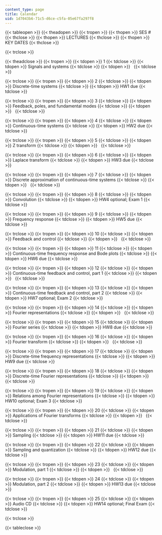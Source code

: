 ```yaml
---
content_type: page
title: Calendar
uid: 1d7043b6-71c5-d6ce-c5fa-05e67fa297f8
---
```


{{< tableopen >}}
{{< theadopen >}}
{{< tropen >}}
{{< thopen >}}
SES #
{{< thclose >}}
{{< thopen >}}
LECTURES
{{< thclose >}}
{{< thopen >}}
KEY DATES
{{< thclose >}}

{{< trclose >}}

{{< theadclose >}}
{{< tropen >}}
{{< tdopen >}}
1
{{< tdclose >}}
{{< tdopen >}}
Signals and systems
{{< tdclose >}}
{{< tdopen >}}
 
{{< tdclose >}}

{{< trclose >}}
{{< tropen >}}
{{< tdopen >}}
2
{{< tdclose >}}
{{< tdopen >}}
Discrete-time systems
{{< tdclose >}}
{{< tdopen >}}
HW1 due
{{< tdclose >}}

{{< trclose >}}
{{< tropen >}}
{{< tdopen >}}
3
{{< tdclose >}}
{{< tdopen >}}
Feedback, poles, and fundamental modes
{{< tdclose >}}
{{< tdopen >}}
 
{{< tdclose >}}

{{< trclose >}}
{{< tropen >}}
{{< tdopen >}}
4
{{< tdclose >}}
{{< tdopen >}}
Continuous-time systems
{{< tdclose >}}
{{< tdopen >}}
HW2 due
{{< tdclose >}}

{{< trclose >}}
{{< tropen >}}
{{< tdopen >}}
5
{{< tdclose >}}
{{< tdopen >}}
Z transform
{{< tdclose >}}
{{< tdopen >}}
 
{{< tdclose >}}

{{< trclose >}}
{{< tropen >}}
{{< tdopen >}}
6
{{< tdclose >}}
{{< tdopen >}}
Laplace transform
{{< tdclose >}}
{{< tdopen >}}
HW3 due
{{< tdclose >}}

{{< trclose >}}
{{< tropen >}}
{{< tdopen >}}
7
{{< tdclose >}}
{{< tdopen >}}
Discrete approximation of continuous-time systems
{{< tdclose >}}
{{< tdopen >}}
 
{{< tdclose >}}

{{< trclose >}}
{{< tropen >}}
{{< tdopen >}}
8
{{< tdclose >}}
{{< tdopen >}}
Convolution
{{< tdclose >}}
{{< tdopen >}}
HW4 optional; Exam 1
{{< tdclose >}}

{{< trclose >}}
{{< tropen >}}
{{< tdopen >}}
9
{{< tdclose >}}
{{< tdopen >}}
Frequency response
{{< tdclose >}}
{{< tdopen >}}
HW5 due
{{< tdclose >}}

{{< trclose >}}
{{< tropen >}}
{{< tdopen >}}
10
{{< tdclose >}}
{{< tdopen >}}
Feedback and control
{{< tdclose >}}
{{< tdopen >}}
 
{{< tdclose >}}

{{< trclose >}}
{{< tropen >}}
{{< tdopen >}}
11
{{< tdclose >}}
{{< tdopen >}}
Continuous-time frequency response and Bode plots
{{< tdclose >}}
{{< tdopen >}}
HW6 due
{{< tdclose >}}

{{< trclose >}}
{{< tropen >}}
{{< tdopen >}}
12
{{< tdclose >}}
{{< tdopen >}}
Continuous-time feedback and control, part 1
{{< tdclose >}}
{{< tdopen >}}
 
{{< tdclose >}}

{{< trclose >}}
{{< tropen >}}
{{< tdopen >}}
13
{{< tdclose >}}
{{< tdopen >}}
Continuous-time feedback and control, part 2
{{< tdclose >}}
{{< tdopen >}}
HW7 optional; Exam 2
{{< tdclose >}}

{{< trclose >}}
{{< tropen >}}
{{< tdopen >}}
14
{{< tdclose >}}
{{< tdopen >}}
Fourier representations
{{< tdclose >}}
{{< tdopen >}}
 
{{< tdclose >}}

{{< trclose >}}
{{< tropen >}}
{{< tdopen >}}
15
{{< tdclose >}}
{{< tdopen >}}
Fourier series
{{< tdclose >}}
{{< tdopen >}}
HW8 due
{{< tdclose >}}

{{< trclose >}}
{{< tropen >}}
{{< tdopen >}}
16
{{< tdclose >}}
{{< tdopen >}}
Fourier transform
{{< tdclose >}}
{{< tdopen >}}
 
{{< tdclose >}}

{{< trclose >}}
{{< tropen >}}
{{< tdopen >}}
17
{{< tdclose >}}
{{< tdopen >}}
Discrete-time frequency representations
{{< tdclose >}}
{{< tdopen >}}
HW9 due
{{< tdclose >}}

{{< trclose >}}
{{< tropen >}}
{{< tdopen >}}
18
{{< tdclose >}}
{{< tdopen >}}
Discrete-time Fourier representations
{{< tdclose >}}
{{< tdopen >}}
 
{{< tdclose >}}

{{< trclose >}}
{{< tropen >}}
{{< tdopen >}}
19
{{< tdclose >}}
{{< tdopen >}}
Relations among Fourier representations
{{< tdclose >}}
{{< tdopen >}}
HW10 optional; Exam 3
{{< tdclose >}}

{{< trclose >}}
{{< tropen >}}
{{< tdopen >}}
20
{{< tdclose >}}
{{< tdopen >}}
Applications of Fourier transforms
{{< tdclose >}}
{{< tdopen >}}
 
{{< tdclose >}}

{{< trclose >}}
{{< tropen >}}
{{< tdopen >}}
21
{{< tdclose >}}
{{< tdopen >}}
Sampling
{{< tdclose >}}
{{< tdopen >}}
HW11 due
{{< tdclose >}}

{{< trclose >}}
{{< tropen >}}
{{< tdopen >}}
22
{{< tdclose >}}
{{< tdopen >}}
Sampling and quantization
{{< tdclose >}}
{{< tdopen >}}
HW12 due
{{< tdclose >}}

{{< trclose >}}
{{< tropen >}}
{{< tdopen >}}
23
{{< tdclose >}}
{{< tdopen >}}
Modulation, part 1
{{< tdclose >}}
{{< tdopen >}}
 
{{< tdclose >}}

{{< trclose >}}
{{< tropen >}}
{{< tdopen >}}
24
{{< tdclose >}}
{{< tdopen >}}
Modulation, part 2
{{< tdclose >}}
{{< tdopen >}}
HW13 due
{{< tdclose >}}

{{< trclose >}}
{{< tropen >}}
{{< tdopen >}}
25
{{< tdclose >}}
{{< tdopen >}}
Audio CD
{{< tdclose >}}
{{< tdopen >}}
HW14 optional; Final Exam
{{< tdclose >}}

{{< trclose >}}

{{< tableclose >}}